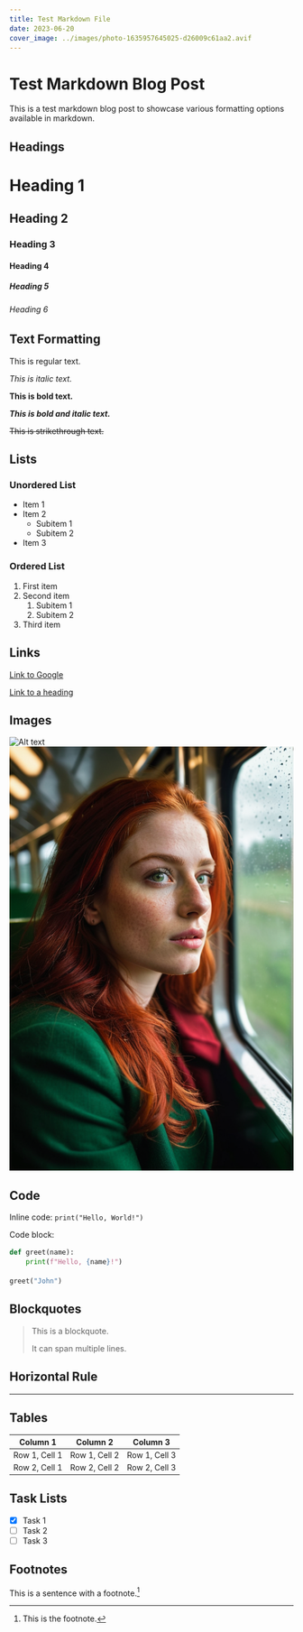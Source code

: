 ```yaml
---
title: Test Markdown File
date: 2023-06-20
cover_image: ../images/photo-1635957645025-d26009c61aa2.avif
---
```


# Test Markdown Blog Post

This is a test markdown blog post to showcase various formatting options available in markdown.

## Headings

# Heading 1
## Heading 2
### Heading 3
#### Heading 4
##### Heading 5
###### Heading 6

## Text Formatting

This is regular text.

*This is italic text.*

**This is bold text.**

***This is bold and italic text.***

~~This is strikethrough text.~~

## Lists

### Unordered List
- Item 1
- Item 2
  - Subitem 1
  - Subitem 2
- Item 3

### Ordered List
1. First item
2. Second item
   1. Subitem 1
   2. Subitem 2
3. Third item

## Links

[Link to Google](https://www.google.com)

[Link to a heading](#headings)

## Images

![Alt text](https://www.jdinstitute.edu.in/media/2021/05/thumbnail-1.jpg)
![Alt text](../images/ComfyUI_00117_.png)

## Code

Inline code: `print("Hello, World!")`

Code block:
```python
def greet(name):
    print(f"Hello, {name}!")

greet("John")
```

## Blockquotes

> This is a blockquote.
>
> It can span multiple lines.

## Horizontal Rule

---

## Tables

| Column 1 | Column 2 | Column 3 |
|----------|----------|----------|
| Row 1, Cell 1 | Row 1, Cell 2 | Row 1, Cell 3 |
| Row 2, Cell 1 | Row 2, Cell 2 | Row 2, Cell 3 |

## Task Lists

- [x] Task 1
- [ ] Task 2
- [ ] Task 3

## Footnotes

This is a sentence with a footnote.[^1]

[^1]: This is the footnote.